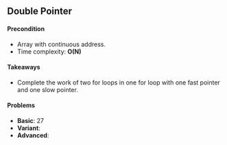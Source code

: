 ## Double Pointer

#### Precondition

- Array with continuous address.
- Time complexity: **O(N)**

#### Takeaways

- Complete the work of two for loops in one for loop with one fast pointer and one slow pointer.

#### Problems

- **Basic**: 27
- **Variant**: 
- **Advanced**: 